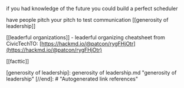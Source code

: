 if you had knowledge of the future you could build a perfect scheduler

have people pitch your pitch to test communication
[[generosity of leadership]]

[[leaderful organizations]]
	-	 leaderful organizing cheatsheet from CivicTechTO: [https://hackmd.io/@patcon/rygFHjOtr](https://hackmd.io/@patcon/rygFHjOtr)

[[facttic]]


[//begin]: # "Autogenerated link references for markdown compatibility"
[generosity of leadership]: generosity of leadership.md "generosity of leadership"
[//end]: # "Autogenerated link references"